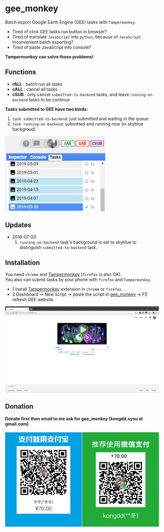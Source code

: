 # gee_monkey

Batch export Google Earth Engine (GEE) tasks with `Tampermonkey`.

+ Tired of click GEE tasks run button in browser? 
+ Tired of translate `JavaScript` into `python`, because of `JavaScript` inconvenient batch exporting? 
+ Tired of paste JavaScript into console?  

__Tampermonkey can solve those problems!__

## Functions
- **rALL** : batch run all tasks
- **cALL** : cancel all tasks
- **cSUB** : only cancel `submitted-to-backend` tasks, and leave `running-on-backend` tasks to be continue

**Tasks submitted to GEE have two kinds:**   
1. `task submitted-to-backend`: just submitted and waiting in the queue  
2. `task running-on-backend`: submitted and running now (in skyblue backgroud)

![](image/gee_monkey_v0.1.3.png)


## Updates  

* 2018-07-20   
  1. `running-on-backend` task's background is set to skyblue to distinguish `submitted-to-backend` task.


## Installation

You need `chrome` and [Tampermonkey](https://chrome.google.com/webstore/detail/tampermonkey/dhdgffkkebhmkfjojejmpbldmpobfkfo) (`firefox` is also OK).  
You also can submit tasks by your phone with `firefox` and `Tampermonkey`.

+ 1 Install [Tampermonkey](https://chrome.google.com/webstore/detail/tampermonkey/dhdgffkkebhmkfjojejmpbldmpobfkfo) extension in `chrome` or `firefox`.
+ 2 Dashboard → New script → paste the script in [gee_monkey](https://github.com/kongdd/GEE_Tools/blob/master/gee_monkey.js) → F5 refresh GEE website.

![](image/s2_gee_monkey.gif)

## Donation 

#### Donate first then email to me ask for gee_monkey (kongdd.sysu at gmail.com)

![pay](image/pay_kongdd_70.png)

